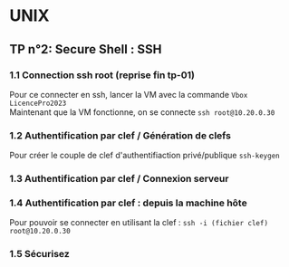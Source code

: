 
# UNIX

## TP n°2: Secure Shell : SSH

### 1.1 Connection ssh root (reprise fin tp-01)

Pour ce connecter en ssh, lancer la VM avec la commande ``` Vbox LicencePro2023 ```  
Maintenant que la VM fonctionne, on se connecte ``` ssh root@10.20.0.30 ```  

 <!-- récuperer le screen de man sshd_config  -->

### 1.2 Authentification par clef / Génération de clefs

Pour créer le couple de clef d'authentifiaction privé/publique ``` ssh-keygen ```  

<!-- Récuperer les screen et compléter l'explication -->

### 1.3 Authentification par clef / Connexion serveur

### 1.4 Authentification par clef : depuis la machine hôte

Pour pouvoir se connecter en utilisant la clef : ``` ssh -i (fichier clef) root@10.20.0.30 ```  

### 1.5 Sécurisez 


